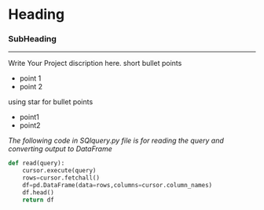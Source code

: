 # Heading
### SubHeading


---
Write Your Project discription here.
short bullet points
- point 1
- point 2

using star for bullet points
* point1
* point2

_The following code in SQlquery.py file is for reading the query and converting output to DataFrame_
```python
def read(query):
    cursor.execute(query)
    rows=cursor.fetchall()
    df=pd.DataFrame(data=rows,columns=cursor.column_names)
    df.head()
    return df
```
